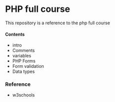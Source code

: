 # PHP full course
<p> This repository is a reference to the php
full course</p>
<h4> Contents</h4>
<ul>
<li>intro</li>
<li>Comments</li>
<li>variables</li>
<li>PHP Forms</li>
<li>Form validation</li>
<li>Data types</li>
</ul>

### Reference
<ul>
<li>w3schools</li>
</ul>
